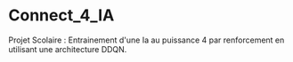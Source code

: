 # Connect_4_IA

 Projet Scolaire : Entrainement d'une Ia au puissance 4 par renforcement en utilisant une architecture DDQN.
